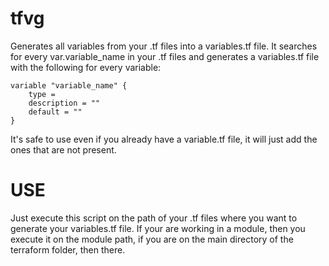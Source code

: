 # tfvg
Generates all variables from your .tf files into a variables.tf file.
It searches for every var.variable_name in your .tf files and generates a variables.tf file with the following for every variable:

```hcl
variable "variable_name" {
    type = 
    description = ""
    default = ""
}
```

It's safe to use even if you already have a variable.tf file, it will just add the ones that are not present.


# USE
Just execute this script on the path of your .tf files where you want to generate your variables.tf file. If your are working in a module, then you execute it on the module path, if you are on the main directory of the terraform folder, then there.
